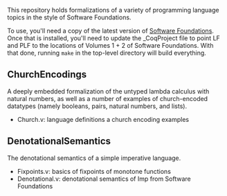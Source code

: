 This repository holds formalizations of a variety of programming
language topics in the style of Software Foundations.

To use, you'll need a copy of the latest version of [Software
Foundations](https://softwarefoundations.cis.upenn.edu/). Once that is
installed, you'll need to update the _CoqProject file to point LF and
PLF to the locations of Volumes 1 + 2 of Software Foundations. With
that done, running `make` in the top-level directory will build everything.

## ChurchEncodings
A deeply embedded formalization of the untyped lambda calculus with
natural numbers, as well as a number of examples of church-encoded
datatypes (namely booleans, pairs, natural numbers, and lists).

- Church.v: language definitions a church encoding examples

## DenotationalSemantics
The denotational semantics of a simple imperative language.

- Fixpoints.v: basics of fixpoints of monotone functions
- Denotational.v: denotational semantics of Imp from Software Foundations
